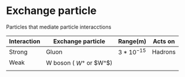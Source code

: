 # Exchange particle
Particles that mediate particle interacctions

| Interaction | Exchange particle | Range(m)     | Acts on |
| ----------- | ----------------- | ------------ | ------- |
| Strong      | Gluon             | $3*10^{-15}$ | Hadrons |
| Weak        | W boson ( $W^{+}$ or $W^$)                  |              |         |
|             |                   |              |         |
